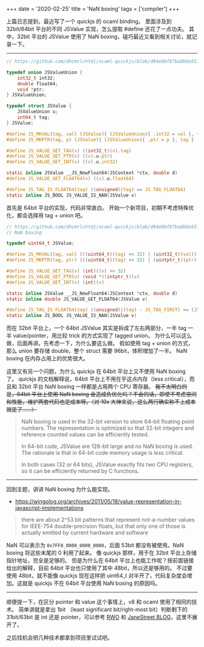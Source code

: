 +++
date = '2020-02-25'
title = 'NaN boxing'
tags = ['compiler']
+++

上篇日志提到，最近写了一个 quickjs 的 ocaml binding。
里面涉及到 32bit/64bit 平台的不同 JSValue 实现，怎么提取 #define 还花了一点功夫。
其中，32bit 平台的 JSValue 使用了 NaN boxing，碰巧最近又看到相关讨论，就记录一下。

---

```c
// https://github.com/dhcmrlchtdj/ocaml-quickjs/blob/d94e9bf67ba8b6e5579ef9ef7b9572bcf6690ba6/vendor/quickjs/quickjs.h#L196-L244

typedef union JSValueUnion {
    int32_t int32;
    double float64;
    void *ptr;
} JSValueUnion;

typedef struct JSValue {
    JSValueUnion u;
    int64_t tag;
} JSValue;

#define JS_MKVAL(tag, val) (JSValue){ (JSValueUnion){ .int32 = val }, tag }
#define JS_MKPTR(tag, p) (JSValue){ (JSValueUnion){ .ptr = p }, tag }

#define JS_VALUE_GET_TAG(v) ((int32_t)(v).tag)
#define JS_VALUE_GET_PTR(v) ((v).u.ptr)
#define JS_VALUE_GET_INT(v) ((v).u.int32)

static inline JSValue __JS_NewFloat64(JSContext *ctx, double d)
#define JS_VALUE_GET_FLOAT64(v) ((v).u.float64)

#define JS_TAG_IS_FLOAT64(tag) ((unsigned)(tag) == JS_TAG_FLOAT64)
static inline JS_BOOL JS_VALUE_IS_NAN(JSValue v)
```

首先是 64bit 平台的实现，代码非常直白。
开始一个新项目，初期不考虑特殊优化，都会选择用 tag + union 吧。

```c
// https://github.com/dhcmrlchtdj/ocaml-quickjs/blob/d94e9bf67ba8b6e5579ef9ef7b9572bcf6690ba6/vendor/quickjs/quickjs.h#L131-L194
// NaN boxing

typedef uint64_t JSValue;

#define JS_MKVAL(tag, val) (((uint64_t)(tag) << 32) | (uint32_t)(val))
#define JS_MKPTR(tag, ptr) (((uint64_t)(tag) << 32) | (uintptr_t)(ptr))

#define JS_VALUE_GET_TAG(v) (int)((v) >> 32)
#define JS_VALUE_GET_PTR(v) (void *)(intptr_t)(v)
#define JS_VALUE_GET_INT(v) (int)(v)

static inline JSValue __JS_NewFloat64(JSContext *ctx, double d)
static inline double JS_VALUE_GET_FLOAT64(JSValue v)

#define JS_TAG_IS_FLOAT64(tag) ((unsigned)((tag) - JS_TAG_FIRST) >= (JS_TAG_FLOAT64 - JS_TAG_FIRST))
static inline JS_BOOL JS_VALUE_IS_NAN(JSValue v)
```

而在 32bit 平台上，一个 64bit JSValue 其实是拆成了左右两部分，一半 tag 一半 value/pointer，用比较 trick 的方式实现了 tagged union。
为什么可以这么做，后面再讲。先考虑一下，为什么要这么做。
假如使用 tag + union 的方式，那么 union 要存储 double，整个 struct 需要 96bit，体积增加了一半。
NaN boxing 在内存占用上的优势很大。

这里又有另一个问题，为什么 quickjs 在 64bit 平台上又不使用 NaN boxing 了。
quickjs 的文档解释说，64bit 平台上不用在乎这点内存（less critical），而且和 32bit 平台 NaN boxing 一样都是占用两个 CPU 寄存器。
~~我不太明白的是，64bit 平台上使用 NaN boxing 会造成负优化吗？不会的话，即使不考虑空间和性能，维护两套代码也是成本呀。（对 10x 大神来说，这么两行确实称不上成本就是了……）~~

> NaN boxing is used in the 32-bit version to store 64-bit floating point numbers. The representation is optimized so that 32-bit integers and reference counted values can be efficiently tested.
>
> In 64-bit code, JSValue are 128-bit large and no NaN boxing is used. The rationale is that in 64-bit code memory usage is less critical.
>
> In both cases (32 or 64 bits), JSValue exactly fits two CPU registers, so it can be efficiently returned by C functions.

---

回到主题，讲讲 NaN boxing 为什么能实现。

- https://wingolog.org/archives/2011/05/18/value-representation-in-javascript-implementations

> there are about 2^53 bit patterns that represent not-a-number values for IEEE-754 double-precision floats, but that only one of those is actually emitted by current hardware and software

NaN 可以表示为 `0x7FF8_0000_0000_0000`，后面 53bit 都没有被使用。NaN boxing 将这些末尾的 0 利用了起来。
像 quickjs 那样，用于在 32bit 平台上存储指针地址，完全是足够的。
但是为什么在 64bit 平台上也能工作呢？按前面链接给出的解释，目前 64bit 平台也只使用了其中 48bit，所以还是够用的。
不过要使用 48bit，就不能像 quickjs 现在这样把 uint64_t 对半开了，代码复杂度会增加。这就是 quickjs 不在 64bit 平台使用 NaN boxing 的原因吗。

---

顺便提一下，在区分 pointer 和 value 这个事情上，v8 和 ocaml 使用了相同的技术。
简单讲就是拿出 1bit （least significant bit/right-most bit）判断剩下的 31bit/63bit 是 int 还是 pointer，可以参考 [RWO](http://dev.realworldocaml.org/runtime-memory-layout.html#distinguishing-integer-and-pointers-at-runtime) 和 [JaneStreet BLOG](https://blog.janestreet.com/what-is-gained-and-lost-with-63-bit-integers/)，这里不展开了。

之后找机会把几种技术都拿到项目里试试吧。
